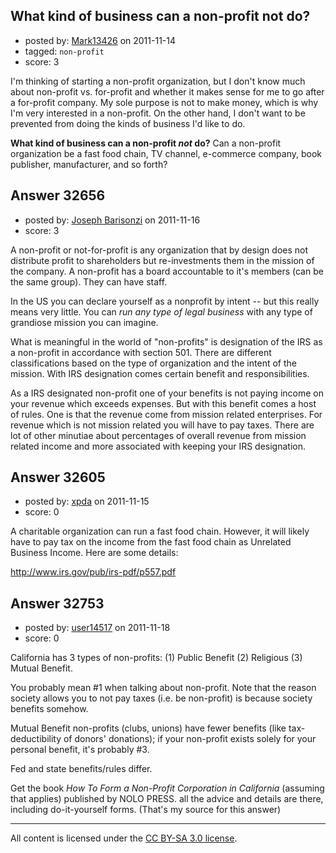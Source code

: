 ## What kind of business can a non-profit not do?

- posted by: [Mark13426](https://stackexchange.com/users/-1/14430-mark13426) on 2011-11-14
- tagged: `non-profit`
- score: 3

I'm thinking of starting a non-profit organization, but I don't know much about non-profit vs. for-profit and whether it makes sense for me to go after a for-profit company. My sole purpose is not to make money, which is why I'm very interested in a non-profit. On the other hand, I don't want to be prevented from doing the kinds of business I'd like to do.

**What kind of business can a non-profit _not_ do?** Can a non-profit organization be a fast food chain, TV channel, e-commerce company, book publisher, manufacturer, and so forth? 


## Answer 32656

- posted by: [Joseph Barisonzi](https://stackexchange.com/users/-1/8791-joseph-barisonzi) on 2011-11-16
- score: 3

A non-profit or not-for-profit is any organization that by design does not distribute profit to shareholders but re-investments them in the mission of the company. A non-profit has a board accountable to it's members (can be the same group). They can have staff.

In the US you can declare yourself as a nonprofit by intent -- but this really means very little. You can *run any type of legal business* with any type of grandiose mission you can imagine. 

What is meaningful in the world of "non-profits" is designation of the IRS as a non-profit in accordance with section 501. There are different classifications based on the type of organization and the intent of the mission. With IRS  designation comes certain benefit and responsibilities. 

As a IRS designated non-profit one of your benefits is not paying income on your revenue which exceeds expenses. But with this benefit comes a host of rules. One is that the revenue come from mission related enterprises. For revenue which is not mission related you will have to pay taxes. There are lot of other minutiae about percentages of overall revenue from mission related income and more associated with keeping your IRS designation. 


## Answer 32605

- posted by: [xpda](https://stackexchange.com/users/-1/13101-xpda) on 2011-11-15
- score: 0

<p>A charitable organization can run a fast food chain. However, it will likely have to pay tax on the income from the fast food chain as Unrelated Business Income. Here are some details:</p>

<p><a href="http://www.irs.gov/pub/irs-pdf/p557.pdf" rel="nofollow">http://www.irs.gov/pub/irs-pdf/p557.pdf</a></p>



## Answer 32753

- posted by: [user14517](https://stackexchange.com/users/-1/14517-user14517) on 2011-11-18
- score: 0

California has 3 types of non-profits: (1) Public Benefit (2) Religious (3) Mutual Benefit.  

You probably mean #1 when talking about non-profit.  Note that the reason society allows you to not pay taxes (i.e. be non-profit) is because society benefits somehow.

Mutual Benefit non-profits (clubs, unions) have fewer benefits (like tax-deductibility of donors' donations); if your non-profit exists solely for your personal benefit, it's probably #3.

Fed and state benefits/rules differ.

Get the book *How To Form a Non-Profit Corporation in California* (assuming that applies) published by NOLO PRESS.  all the advice and details are there, including do-it-yourself forms.  (That's my source for this answer)



---

All content is licensed under the [CC BY-SA 3.0 license](https://creativecommons.org/licenses/by-sa/3.0/).
